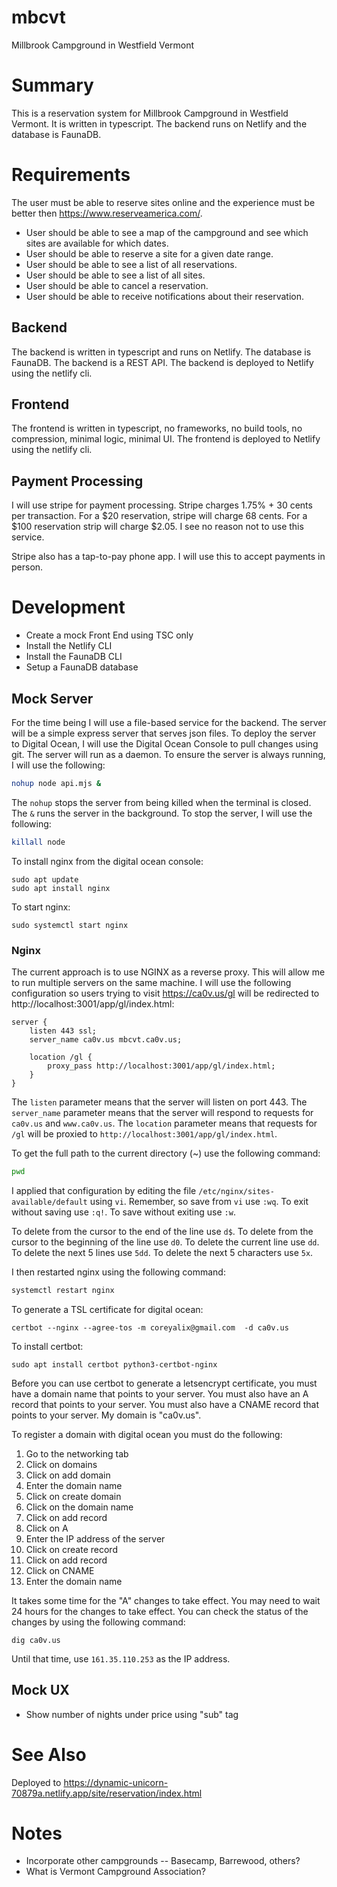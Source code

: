 # mbcvt
Millbrook Campground in Westfield Vermont

# Summary

This is a reservation system for Millbrook Campground in Westfield Vermont.  It is written in typescript.  The backend runs on Netlify and the database is FaunaDB.

# Requirements

The user must be able to reserve sites online and the experience must be better then https://www.reserveamerica.com/.

- User should be able to see a map of the campground and see which sites are available for which dates.
- User should be able to reserve a site for a given date range.
- User should be able to see a list of all reservations.
- User should be able to see a list of all sites.
- User should be able to cancel a reservation.
- User should be able to receive notifications about their reservation.

## Backend

The backend is written in typescript and runs on Netlify.  The database is FaunaDB.  The backend is a REST API.  The backend is deployed to Netlify using the netlify cli.

## Frontend

The frontend is written in typescript, no frameworks, no build tools, no compression, minimal logic, minimal UI.  The frontend is deployed to Netlify using the netlify cli.

## Payment Processing

I will use stripe for payment processing.  Stripe charges 1.75% + 30 cents per transaction.  For a $20 reservation, stripe will charge 68 cents.  For a $100 reservation strip will charge $2.05. I see no reason not to use this service.

Stripe also has a tap-to-pay phone app.  I will use this to accept payments in person.

# Development

- Create a mock Front End using TSC only
- Install the Netlify CLI
- Install the FaunaDB CLI
- Setup a FaunaDB database

## Mock Server

For the time being I will use a file-based service for the backend.  The server will be a simple express server that serves json files.  To deploy the server to Digital Ocean, I will use the Digital Ocean Console to pull changes using git.  The server will run as a daemon.  To ensure the server is always running, I will use the following:

```bash
nohup node api.mjs &
```

The `nohup` stops the server from being killed when the terminal is closed.  The `&` runs the server in the background.  To stop the server, I will use the following:

```bash
killall node
```

To install nginx from the digital ocean console:

```
sudo apt update
sudo apt install nginx
```

To start nginx:

```
sudo systemctl start nginx
```

### Nginx

The current approach is to use NGINX as a reverse proxy.  This will allow me to run multiple servers on the same machine.  I will use the following configuration so users trying to visit https://ca0v.us/gl will be redirected to http://localhost:3001/app/gl/index.html:

```nginx
server {
    listen 443 ssl;
    server_name ca0v.us mbcvt.ca0v.us;

    location /gl {
        proxy_pass http://localhost:3001/app/gl/index.html;
    }
}
```

The `listen` parameter means that the server will listen on port 443.  The `server_name` parameter means that the server will respond to requests for `ca0v.us` and `www.ca0v.us`.  The `location` parameter means that requests for `/gl` will be proxied to `http://localhost:3001/app/gl/index.html`.

To get the full path to the current directory (~) use the following command:

```bash
pwd
```


I applied that configuration by editing the file `/etc/nginx/sites-available/default` using `vi`.  Remember, so save from `vi` use `:wq`.  To exit without saving use `:q!`.  To save without exiting use `:w`.

To delete from the cursor to the end of the line use `d$`.  To delete from the cursor to the beginning of the line use `d0`.  To delete the current line use `dd`.  To delete the next 5 lines use `5dd`.  To delete the next 5 characters use `5x`.

I then restarted nginx using the following command:

```bash
systemctl restart nginx
```

To generate a TSL certificate for digital ocean:

```
certbot --nginx --agree-tos -m coreyalix@gmail.com  -d ca0v.us
```

To install certbot:

```
sudo apt install certbot python3-certbot-nginx
```

Before you can use certbot to generate a letsencrypt certificate, you must have a domain name that points to your server.  You must also have an A record that points to your server.  You must also have a CNAME record that points to your server.  My domain is "ca0v.us".  

To register a domain with digital ocean you must do the following:

1. Go to the networking tab
2. Click on domains
3. Click on add domain
4. Enter the domain name
5. Click on create domain
6. Click on the domain name
7. Click on add record
8. Click on A
9. Enter the IP address of the server
10. Click on create record
11. Click on add record
12. Click on CNAME
13. Enter the domain name

It takes some time for the "A" changes to take effect.  You may need to wait 24 hours for the changes to take effect.  You can check the status of the changes by using the following command:

```
dig ca0v.us
```

Until that time, use `161.35.110.253` as the IP address.


## Mock UX

- Show number of nights under price using "sub" tag

# See Also

Deployed to <https://dynamic-unicorn-70879a.netlify.app/site/reservation/index.html>

# Notes

- Incorporate other campgrounds -- Basecamp, Barrewood, others?
- What is Vermont Campground Association?
